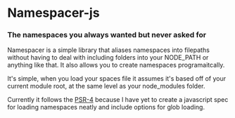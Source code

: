 # Namespacer-js
### The namespaces you always wanted but never asked for

Namespacer is a simple library that aliases namespaces into filepaths without having to deal with including
folders into your NODE_PATH or anything like that. It also allows you to create namespaces programaitcally.

It's simple, when you load your spaces file it assumes it's based off of your current module root, at the same
level as your node_modules folder.

Currently it follows the [PSR-4](http://www.php-fig.org/psr/psr-4/) because I have yet to create a javascript spec
for loading namespaces neatly and include options for glob loading.